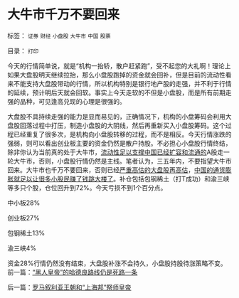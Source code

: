 # 大牛市千万不要回来

标签： `证券` `财经` `小盘股` `大牛市` `中国` `股票` 

目录： `打印`

今天的行情简单说，就是“机构一抬轿，散户赶紧跑”，受不起您的大礼啊！理论上如果大盘股明天继续拉抬，那么小盘股跑掉的资金就会回补，但是目前的流动性看来不能支持大盘股带动的行情，所以机构特别是银行地产股的走强，并不利于行情的延续，预计明后天就会回软。事实上今天走软的不但是小盘股，而是所有前期走强的品种，可见逢高兑现的心理是很强的。

大盘股不具持续走强的能力是显而易见的，正确情况下，机构的小盘筹码会利用大盘股回落过程中打压，制造小盘股的大阴线，然后再重新买入小盘股筹码。这个过程已经重复了很多次，是机构向小盘股转移的过程，而不是相反。今天行情涨跌的强弱，则可以看出创业板主要的资金仍然是散户持股。不必担心小盘股行情终结，除非你认为当前真的处于大牛市，[流动性足以支撑中国已经扩容和流通的](http://darthvad.blog.sohu.com/140434206.html)A股走一轮大牛市，否则，小盘股行情仍然是主线。笔者认为，三五年内，不要指望大牛市回来。大牛市也千万不要回来，否则已经[严重高估的大盘股再高估](../../../2008/9/4/市净率高估的蓝筹股，低估的中小板.md)，[中国的通货膨胀就足以让很多小股民赚了钱跳大楼了](../../../2010/6/8/买房保值吗？牛市赚的是什么钱？文物管理可以增值吗？.md)。补仓包括包钢稀土（打T成功）和渝三峡等多只个股，仓位回升到72%。今天亏损不到1个百分点。

中小板28%

创业板27%

包钢稀土13%

渝三峡4%

资金28%行情仍然没有结束，大盘股补涨不会持久，小盘股持股待涨策略不变。前一篇：[“黑人皇帝”的哈德良路线仍是死路一条](../../../2010/9/5/“黑人皇帝”的哈德良路线仍是死路一条.md)

后一篇：[罗马叙利亚王朝和“上海邦”祭师皇帝](../../../2010/9/6/罗马叙利亚王朝和“上海邦”祭师皇帝.md)